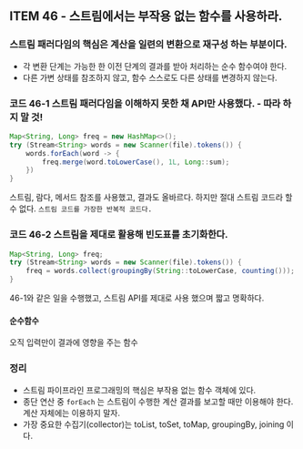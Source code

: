 ## ITEM 46 - 스트림에서는 부작용 없는 함수를 사용하라.

### 스트림 패러다임의 핵심은 계산을 일련의 변환으로 재구성 하는 부분이다.
- 각 변환 단계는 가능한 한 이전 단계의 결과를 받아 처리하는 순수 함수여야 한다.
- 다른 가변 상태를 참조하지 않고, 함수 스스로도 다른 상태를 변경하지 않는다.


### 코드 46-1 스트림 패러다임을 이해하지 못한 채 API만 사용했다. - 따라 하지 말 것!
```java
Map<String, Long> freq = new HashMap<>();
try (Stream<String> words = new Scanner(file).tokens()) {
    words.forEach(word -> {
        freq.merge(word.toLowerCase(), 1L, Long::sum);    
    })
}
```
스트림, 람다, 메서드 참조를 사용했고, 결과도 올바르다. 하지만 절대 스트림 코드라 할 수 없다. `스트림 코드를 가장한 반복적 코드다.`


### 코드 46-2 스트림을 제대로 활용해 빈도표를 초기화한다.
```java
Map<String, Long> freq;
try (Stream<String> words = new Scanner(file).tokens()) {
    freq = words.collect(groupingBy(String::toLowerCase, counting()));
}
```
46-1와 같은 일을 수행했고, 스트림 API를 제대로 사용 했으며 짧고 명확하다.

#### 순수함수
오직 입력만이 결과에 영향을 주는 함수

### 정리
- 스트림 파이프라인 프로그래밍의 핵심은 부작용 없는 함수 객체에 있다.
- 종단 연산 중 `forEach` 는 스트림이 수행한 계산 결과를 보고할 때만 이용해야 한다. 계산 자체에는 이용하지 말자.
- 가장 중요한 수집기(collector)는 toList, toSet, toMap, groupingBy, joining 이다.